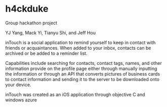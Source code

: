 h4ckduke
========

Group hackathon project

YJ Yang, Mack Yi, Tianyu Shi, and Jeff Hou

inTouch is a social application to remind yourself to keep in contact with friends or acquaintances. 
When added to your inbox, contacts can be archived or be added to a reminder list.

Capabilities include searching for contacts, contact tags, names, and other information provide on the profile page either through manually inputting the information or through an API that converts pictures of business cards to contact information and sending it to the server to be downloaded onto your device.

inTouch was created as an iOS application through objective C and windows azure

